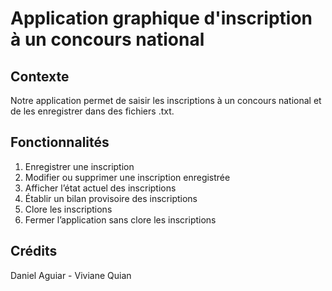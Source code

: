 # Application graphique d'inscription à un concours national

## Contexte

Notre application permet de saisir les inscriptions à un concours national et de les
enregistrer dans des fichiers .txt.

## Fonctionnalités

1. Enregistrer une inscription
2. Modifier ou supprimer une inscription enregistrée
3. Afficher l’état actuel des inscriptions
4. Établir un bilan provisoire des inscriptions
5. Clore les inscriptions
6. Fermer l’application sans clore les inscriptions

## Crédits 

Daniel Aguiar - Viviane Quian


